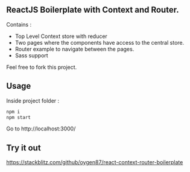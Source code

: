
## ReactJS Boilerplate with Context and Router.

Contains : 
* Top Level Context store with reducer
* Two pages where the components have access to the central store.
* Router example to navigate between the pages.
* Sass support

Feel free to fork this project.


## Usage

Inside project folder :
```sh
npm i
npm start
```
Go to http://localhost:3000/


## Try it out

https://stackblitz.com/github/oygen87/react-context-router-boilerplate
